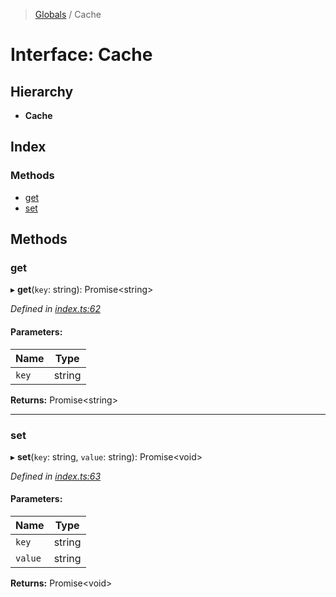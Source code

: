 > [Globals](../README.md) / Cache

# Interface: Cache

## Hierarchy

* **Cache**

## Index

### Methods

* [get](cache.md#get)
* [set](cache.md#set)

## Methods

### get

▸ **get**(`key`: string): Promise\<string>

*Defined in [index.ts:62](https://github.com/FranckFreiburger/vue3-sfc-loader/blob/d64851e/src/index.ts#L62)*

#### Parameters:

Name | Type |
------ | ------ |
`key` | string |

**Returns:** Promise\<string>

___

### set

▸ **set**(`key`: string, `value`: string): Promise\<void>

*Defined in [index.ts:63](https://github.com/FranckFreiburger/vue3-sfc-loader/blob/d64851e/src/index.ts#L63)*

#### Parameters:

Name | Type |
------ | ------ |
`key` | string |
`value` | string |

**Returns:** Promise\<void>
